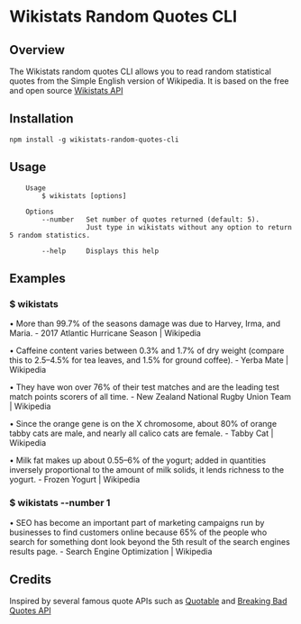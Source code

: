 # Wikistats Random Quotes CLI

## Overview

The Wikistats random quotes CLI allows you to read random statistical quotes from the Simple English version of Wikipedia.  It is based on the free and open source [Wikistats API](https://github.com/statistron/wikistatsAPI)


## Installation

```
npm install -g wikistats-random-quotes-cli
```

## Usage

```
    Usage
        $ wikistats [options]

    Options
        --number   Set number of quotes returned (default: 5). 
                   Just type in wikistats without any option to return 5 random statistics.

        --help     Displays this help 

```

## Examples

### $ wikistats

• More than 99.7% of the seasons damage was due to Harvey, Irma, and Maria. - 2017 Atlantic Hurricane Season | Wikipedia

• Caffeine content varies between 0.3% and 1.7% of dry weight (compare this to 2.5–4.5% for tea leaves, and 1.5% for ground coffee). - Yerba Mate | Wikipedia

• They have won over 76% of their test matches and are the leading test match points scorers of all time. - New Zealand National Rugby Union Team | Wikipedia

• Since the orange gene is on the X chromosome, about 80% of orange tabby cats are male, and nearly all calico cats are female. - Tabby Cat | Wikipedia

• Milk fat makes up about 0.55–6% of the yogurt; added in quantities inversely proportional to the amount of milk solids, it lends richness to the yogurt. - Frozen Yogurt | Wikipedia

            

### $ wikistats --number 1

• SEO has become an important part of marketing campaigns run by businesses to find customers online because 65% of the people who search for something dont look beyond the 5th result of the search engines results page. - Search Engine Optimization | Wikipedia



## Credits
Inspired by several famous quote APIs such as [Quotable](https://github.com/lukePeavey/quotable) and [Breaking Bad Quotes API](https://github.com/shevabam/breaking-bad-quotes)